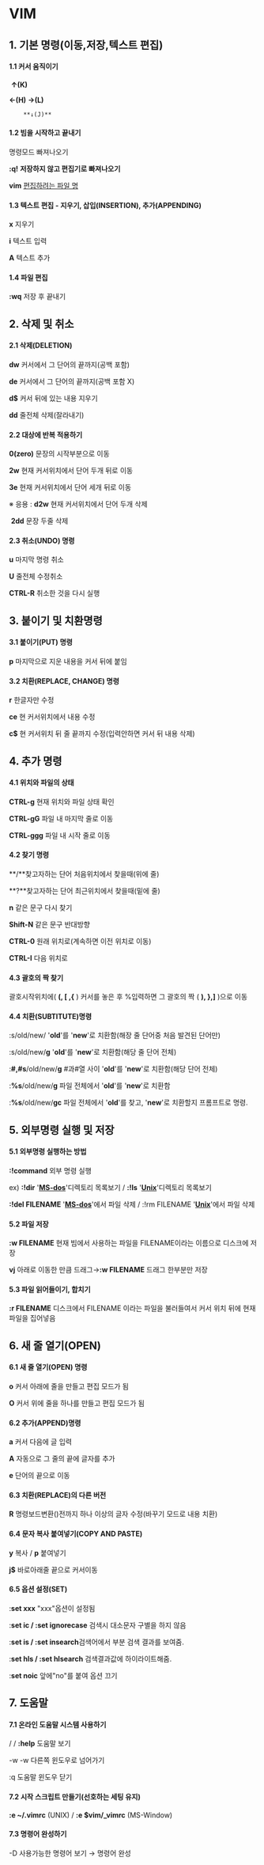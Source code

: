 # VIM

## 1. 기본 명령(이동,저장,텍스트 편집)

#### 1.1 커서 움직이기

​		**↑(K)** 

**←(H)**		**→(L)**

 		**↓(J)** 



#### 1.2 빔을 시작하고 끝내기

<ESC> 명령모드 빠져나오기

**:q!** <ENTER> **저장하지 않고 편집기로 빠져나오기**

**vim** <u>편집하려는 파일 명</u>



#### 1.3 텍스트 편집 - 지우기, 삽입(INSERTION), 추가(APPENDING)

**x** 지우기

**i** 텍스트 입력

**A** 텍스트 추가



#### 1.4 파일 편집

**:wq** <ENTER> 저장 후 끝내기



## 2. 삭제 및 취소

#### 2.1 삭제(DELETION)

**dw** 커서에서 그 단어의 끝까지(공백 포함)

**de** 커서에서 그 단어의 끝까지(공백 포함 X)

**d$** 커서 뒤에 있는 내용 지우기

**dd** 줄전체 삭제(잘라내기)



#### 2.2 대상에 반복 적용하기

**0(zero)** 문장의 시작부분으로 이동

**2w** 현재 커서위치에서 단어 두개 뒤로 이동

**3e** 현재 커서위치에서 단어 세개 뒤로 이동

※ 응용 : **d2w**  현재 커서위치에서 단어 두개 삭제

​				**2dd** 문장 두줄 삭제



#### 2.3 취소(UNDO) 명령

**u** 마지막 명령 취소

**U** 줄전체 수정취소

**CTRL-R** 취소한 것을 다시 실행



## 3. 붙이기 및 치환명령

#### 3.1 붙이기(PUT) 명령

**p** 마지막으로 지운 내용을 커서 뒤에 붙임



#### 3.2 치환(REPLACE, CHANGE) 명령

**r** 한글자만 수정

**ce** 현 커서위치에서 내용 수정

**c$** 현 커서위치 뒤 줄 끝까지 수정(입력안하면 커서 뒤 내용 삭제)



## 4. 추가 명령

#### 4.1 위치와 파일의 상태

**CTRL-g** 현재 위치와 파일 상태 확인

**CTRL-gG** 파일 내 마지막 줄로 이동

**CTRL-ggg** 파일 내 시작 줄로 이동



#### 4.2 찾기 명령

**/**찾고자하는 단어 <ENTER> 처음위치에서 찾을때(위에 줄)

**?**찾고자하는 단어 <ENTER> 최근위치에서 찾을때(밑에 줄)

**n** 같은 문구 다시 찾기

**Shift-N** 같은 문구 반대방향 

**CTRL-0** 원래 위치로(계속하면 이전 위치로 이동)

**CTRL-I** 다음 위치로



#### 4.3 괄호의 짝 찾기

괄호시작위치에( **(, [ ,{** )  커서를 놓은 후 %입력하면 그 괄호의 짝 ( **), },]** )으로 이동



#### 4.4 치환(SUBTITUTE)명령

:s/old/new/ '**old**'를 '**new**'로 치환함(해장 줄 단어중 처음 발견된 단어만)

:s/old/new/**g** '**old**'를 '**new**'로 치환함(해당 줄 단어 전체)

:**#,#s**/old/new/**g** #과#열 사이 '**old**'를 '**new**'로 치환함(해당 단어 전체)

:**%s**/old/new/**g** 파일 전체에서  '**old**'를 '**new**'로 치환함

:**%s**/old/new/**gc** 파일 전체에서  '**old**'를 찾고, '**new**'로 치환할지 프롬프트로 명령.



## 5. 외부명령 실행 및 저장

#### 5.1 외부명령 실행하는 방법

**:!command** 외부 명령 실행

ex) **:!dir** '**<u>MS-dos</u>**'디렉토리 목록보기 / **:!ls** '**<u>Unix</u>**'디렉토리 목록보기

**:!del FILENAME** '**<u>MS-dos</u>**'에서 파일 삭제 / :!rm FILENAME '**<u>Unix</u>**'에서 파일 삭제



#### 5.2 파일 저장

**:w FILENAME** 현재 빔에서 사용하는 파일을 FILENAME이라는 이름으로 디스크에 저장

**vj** 아래로 이동한 만큼 드래그→**:w FILENAME** 드래그 한부분만 저장



#### 5.3 파일 읽어들이기, 합치기

**:r FILENAME** 디스크에서 FILENAME 이라는 파일을 불러들여서 커서 위치 뒤에 현재 파일을 집어넣음



## 6. 새 줄 열기(OPEN)

#### 6.1 새 줄 열기(OPEN) 명령

**o** 커서 아래에 줄을 만들고 편집 모드가 됨

**O** 커서 위에 줄을 하나를 만들고 편집 모드가 됨



#### 6.2 추가(APPEND)명령

**a** 커서 다음에 글 입력

**A** 자동으로 그 줄의 끝에 글자를 추가

**e** 단어의 끝으로 이동



#### 6.3 치환(REPLACE)의 다른 버전

**R** 명령보드변환(<ESC>)전까지 하나 이상의 글자 수정(바꾸기 모드로 내용 치환)



#### 6.4 문자 복사 붙여넣기(COPY AND PASTE)

**y** 복사 / **p** 붙여넣기

**j$** 바로아래줄 끝으로 커서이동



#### 6.5 옵션 설정(SET)

:**set xxx** "xxx"옵션이 설정됨

:**set ic / :set ignorecase** 검색시 대소문자 구별을 하지 않음

:**set is / :set insearch**검색어에서 부분 검색 결과를 보여줌.

:**set hls / :set hlsearch** 검색결과값에 하이라이트해줌.

:**set noic** 앞에"no"를 붙여 옵션 끄기



## 7. 도움말

#### 7.1 온라인 도움말 시스템 사용하기

<HELP> / <F1> / **:help** <ENTER> 도움말 보기

<CTRL>-w <CTRL>-w 다른쪽 윈도우로 넘어가기

:q 도움말 윈도우 닫기



#### 7.2 시작 스크립트 만들기(선호하는 세팅 유지)

**:e ~/.vimrc** (UNIX) / **:e $vim/_vimrc** (MS-Window) 



#### 7.3 명령어 완성하기

<CTRL>-D 사용가능한 명령어 보기 → <TAB> 명령어 완성

